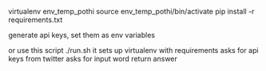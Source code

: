 virtualenv env_temp_pothi
source env_temp_pothi/bin/activate
pip install -r requirements.txt

generate api keys, set them as env variables


or use this script
./run.sh
it sets up virtualenv with requirements
asks for api keys from twitter
asks for input word
return answer


